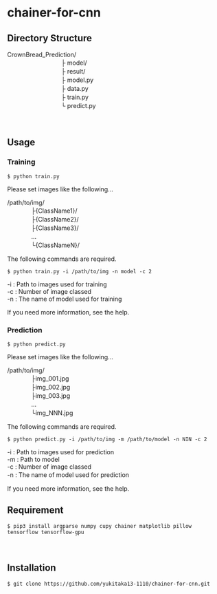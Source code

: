# chainer-for-cnn


## Directory Structure

CrownBread_Prediction/  
　　　　　　　　　├ model/  
　　　　　　　　　├ result/  
　　　　　　　　　├ model.py  
　　　　　　　　　├ data.py  
　　　　　　　　　├ train.py  
　　　　　　　　　└ predict.py

　

## Usage

### Training

    $ python train.py

Please set images like the following...

/path/to/img/  
　　　　├{ClassName1}/  
　　　　├{ClassName2}/  
　　　　├{ClassName3}/  
　　　　...  
　　　　└{ClassNameN}/  

The following commands are required.

    $ python train.py -i /path/to/img -n model -c 2 


-i : Path to images used for training  
-c : Number of image classed  
-n : The name of model used for training  

If you need more information, see the help.  

### Prediction

    $ python predict.py

Please set images like the following...  

/path/to/img/  
　　　　├img\_001.jpg  
　　　　├img\_002.jpg  
　　　　├img\_003.jpg  
　　　　...  
　　　　└img\_NNN.jpg  

The following commands are required.

    $ python predict.py -i /path/to/img -m /path/to/model -n NIN -c 2

-i : Path to images used for prediction  
-m : Path to model  
-c : Number of image classed  
-n : The name of model used for prediction  　

If you need more information, see the help.

## Requirement

    $ pip3 install argparse numpy cupy chainer matplotlib pillow tensorflow tensorflow-gpu

　

## Installation

    $ git clone https://github.com/yukitaka13-1110/chainer-for-cnn.git


